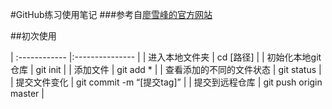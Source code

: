 #GitHub练习使用笔记
###参考自[廖雪峰的官方网站](http://www.liaoxuefeng.com/wiki/0013739516305929606dd18361248578c67b8067c8c017b000)

##初次使用

| :------------                        |:---------------                        |
| 进入本地文件夹                       | cd [路径]                              |
| 初始化本地git仓库                    | git init                               |
| 添加文件                             | git add *                              |
| 查看添加的不同的文件状态             | git status                             |
| 提交文件变化                         | git commit -m “[提交tag]”              |
| 提交到远程仓库                       | git push origin master                 |
